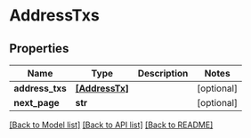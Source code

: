 # AddressTxs


## Properties
Name | Type | Description | Notes
------------ | ------------- | ------------- | -------------
**address_txs** | [**[AddressTx]**](AddressTx.md) |  | [optional] 
**next_page** | **str** |  | [optional] 

[[Back to Model list]](../README.md#documentation-for-models) [[Back to API list]](../README.md#documentation-for-api-endpoints) [[Back to README]](../README.md)


